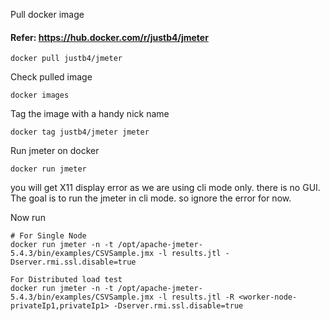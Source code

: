 Pull docker image 
#### Refer: https://hub.docker.com/r/justb4/jmeter

```
docker pull justb4/jmeter
```
Check pulled image

```
docker images
```

Tag the image with a handy nick name

```
docker tag justb4/jmeter jmeter
```

Run jmeter on docker

```
docker run jmeter
```
you will get X11 display error as we are using cli mode only. there is no GUI.  The goal is to run the jmeter in cli mode. so ignore the error for now.

Now run 
```
# For Single Node
docker run jmeter -n -t /opt/apache-jmeter-5.4.3/bin/examples/CSVSample.jmx -l results.jtl -Dserver.rmi.ssl.disable=true

For Distributed load test
docker run jmeter -n -t /opt/apache-jmeter-5.4.3/bin/examples/CSVSample.jmx -l results.jtl -R <worker-node-privateIp1,privateIp1> -Dserver.rmi.ssl.disable=true
```
